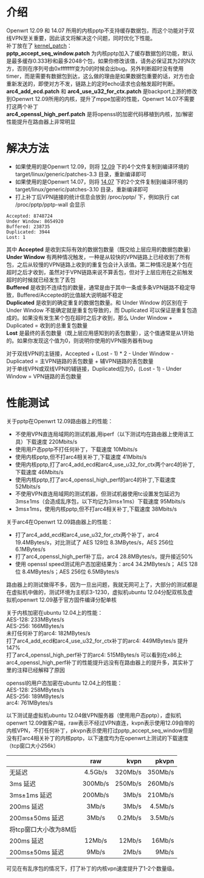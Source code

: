# 介绍
Openwrt 12.09 和 14.07 所用的内核pptp不支持缓存数据包，而这个功能对于双线VPN至关重要，因此该文将解决这个问题，同时优化下性能。  
补丁放在了 [kernel_patch](kernel_patch)：  
**pptp_accept_seq_window.patch** 为内核pptp加入了缓存数据包的功能，默认是最多缓存0.333秒和最多2048个包，如果你修改该值，请务必保证其为2的N次方，否则在序列号由0xffffffff变为0的时候会出bug。另外判断超时没有使用timer，而是需要有数据包到达，这么做的理由是如果数据包重要的话，对方也会重新发送的，即使对方不发，链路上的定时echo请求也会触发超时判断。  
**arc4_add_ecd.patch** 和 **arc4_use_u32_for_ctx.patch** 是backport上游的修改到Openwrt 12.09所用的内核，提升了mppe加密的性能，Openwrt 14.07不需要打这两个补丁  
**arc4_openssl_high_perf.patch** 是将openssl的加密代码移植到内核，加/解密性能提升在路由器上非常明显

# 解决方法
 * 如果使用的是Openwrt 12.09，则将 [12.09](kernel_patch/12.09) 下的4个文件复制到编译环境的 target/linux/generic/patches-3.3 目录，重新编译即可
 * 如果使用的是Openwrt 14.07，则将 [14.07](kernel_patch/14.07) 下的2个文件复制到编译环境的 target/linux/generic/patches-3.10 目录，重新编译即可
 * 打上补丁后VPN链接的统计信息会放到 /proc/pptp/ 下，例如执行 cat /proc/pptp/pptp-wall 会显示

```
Accepted: 8748724
Under Window: 8654920
Buffered: 238735
Duplicated: 3944
Lost: 1
```

其中 **Accepted** 是收到实际有效的数据包数量（既交给上层应用的数据包数量）  
**Under Window** 有两种情况触发，一种是从较快的VPN链路上已经收到了所有包，之后从较慢的VPN链路上收到的重复包会计入该值。第二种情况是某个包在超时之后才收到，虽然对于VPN链路来说不算丢包，但对于上层应用在之前触发超时的时候就已经发生了丢包  
**Buffered** 是收到不连续包的数量，通常是由于其中一条或多条VPN链路不稳定导致，Buffered/Accepted的比值越大说明越不稳定  
**Duplicated** 是收到的确定重复的数据包数量。和 Under Window 的区别在于 Under Window 不能确定就是重复包导致的，而 Duplicated 可以保证是重复包造成的。如果没有发生某个包在超时之后才收到，那么 Under Window + Duplicated = 收到的总重复包数量  
**Lost** 是最终的丢包数量（既上层应用感知到的丢包数量），这个值通常是从1开始的。如果你发现这个值为0，则说明你使用的VPN服务器有bug  
  
对于双线VPN的主链接，Accepted + (Lost - 1) * 2 - Under Window - Duplicated = 主VPN链路的丢包数量 + 辅VPN链路的丢包数量  
对于单线VPN或双线VPN的辅链接，Duplicated应为0，(Lost - 1) - Under Window = VPN链路的丢包数量


# 性能测试
关于pptp在Openwrt 12.09路由器上的性能：
 * 不使用VPN直连局域网的测试机器,用iperf（以下测试均在路由器上使用该工具）下载速度 220Mbits/s
 * 使用用户态pptp不打任何补丁，下载速度 10Mbits/s
 * 使用内核pptp,但不打arc4相关补丁,下载速度 41Mbits/s
 * 使用内核pptp,打了arc4_add_ecd和arc4_use_u32_for_ctx两个arc4的补丁,下载速度 46Mbits/s
 * 使用内核pptp,打了arc4_openssl_high_perf的arc4的补丁,下载速度 52Mbits/s
 * 不使用VPN直连局域网的测试机器，但测试机器使用tc设置发包延迟为3ms±1ms（会造成乱序包，以下均记为3ms±1ms）下载速度 95Mbits/s
 * 3ms±1ms，使用内核pptp,但不打arc4相关补丁,下载速度 38Mbits/s

关于arc4在Openwrt 12.09路由器上的性能：
 * 打了arc4_add_ecd和arc4_use_u32_for_ctx两个补丁，arc4 19.4MBytes/s，对比测试了 AES 128位 8.3MBytes/s，AES 256位 6.1MBytes/s
 * 打了arc4_openssl_high_perf补丁后，arc4 28.8MBytes/s，提升接近50%
 * 使用 openssl speed测试用户态加密结果为：arc4 34.2MBytes/s； AES 128位 8.4MBytes/s；AES 256位 6.5MBytes/s


路由器上的测试做得不多，因为一旦出问题，我就无网可上了，大部分的测试都是在虚拟机中做的，测试环境为主机E3-1230，虚拟机ubuntu 12.04分配双核及虚拟机openwrt 12.09基于官方固件编译分配单核

关于内核加密在ubuntu 12.04上的性能：  
AES-128: 233MBytes/s  
AES-256: 166MBytes/s  
未打任何补丁的arc4: 182MBytes/s  
打了arc4_add_ecd和arc4_use_u32_for_ctx补丁的arc4: 449MBytes/s 提升147%  
打了arc4_openssl_high_perf补丁的arc4: 515MBytes/s  可以看到在x86上arc4_openssl_high_perf补丁的性能提升远没有在路由器上的提升多，其实补丁里的注释已经解释了原因

openssl的用户态加密在ubuntu 12.04上的性能：  
AES-128: 258MBytes/s  
AES-256: 189MBytes/s  
arc4: 761MBytes/s  


以下测试是虚拟机ubuntu 12.04做VPN服务器（使用用户态pptp），虚拟机openwrt 12.09做客户端，raw表示不经过VPN直连，kvpn表示使用12.09自带的内核VPN，不打任何补丁，pkvpn表示使用打过pptp_accept_seq_window但是没有打arc4相关补丁的内核pptp，以下速度均为在openwrt上测试的下载速度（tcp窗口大小256k）

|                  |   raw   |  kvpn    |  pkvpn  |
| -----------------|:-------:| --------:|--------:|
| 无延迟           | 4.5Gb/s | 320Mb/s  | 350Mb/s |
| 3ms 延迟         | 300Mb/s | 250Mb/s  | 260Mb/s |
| 3ms±1ms 延迟    | 200Mb/s |  3Mb/s   | 210Mb/s |
| 200ms 延迟       |  3Mb/s  |  3Mb/s   | 4.5Mb/s |
| 200ms±50ms 延迟 |  3Mb/s  | 0.2Mb/s  | 3.5Mb/s |
|              将tcp窗口大小改为8M后              |
| 200ms 延迟       | 12Mb/s  | 12Mb/s   | 16Mb/s  |
| 200ms±50ms 延迟 |  9Mb/s  |  2Mb/s   |  9Mb/s  |

可见在有乱序包的情况下，打了补丁的内核vpn速度提升了1-2个数量级。
